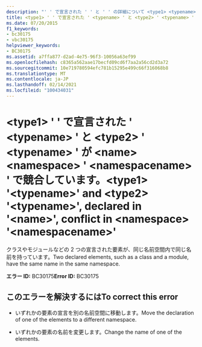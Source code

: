 ```yaml
---
description: "' ' で宣言された ' ' と ' ' の詳細について <type1> <typename> <type2> <typename> <name> は、 <namespace> ' ' で競合 <namespacename> しています。"
title: <type1> ' ' で宣言された ' <typename> ' と <type2> ' <typename> ' が <name> <namespace> ' <namespacename> ' で競合しています。
ms.date: 07/20/2015
f1_keywords:
- bc30175
- vbc30175
helpviewer_keywords:
- BC30175
ms.assetid: a7ffa877-d2ad-4e75-96f3-10056a63ef99
ms.openlocfilehash: c8365a562aae17becfd09cd6f7aa2a56cd2d3a72
ms.sourcegitcommit: 10e719780594efc781b15295e499c66f316068b8
ms.translationtype: MT
ms.contentlocale: ja-JP
ms.lasthandoff: 02/14/2021
ms.locfileid: "100434031"
---
```

# <a name="type1-typename-and-type2-typename-declared-in-name-conflict-in-namespace-namespacename"></a><span data-ttu-id="bfa59-103">\<type1> ' ' で宣言された ' \<typename> ' と \<type2> ' \<typename> ' が \<name> \<namespace> ' \<namespacename> ' で競合しています。</span><span class="sxs-lookup"><span data-stu-id="bfa59-103">\<type1> '\<typename>' and \<type2> '\<typename>', declared in '\<name>', conflict in \<namespace> '\<namespacename>'</span></span>

<span data-ttu-id="bfa59-104">クラスやモジュールなどの 2 つの宣言された要素が、同じ名前空間内で同じ名前を持っています。</span><span class="sxs-lookup"><span data-stu-id="bfa59-104">Two declared elements, such as a class and a module, have the same name in the same namespace.</span></span>  
  
 <span data-ttu-id="bfa59-105">**エラー ID:** BC30175</span><span class="sxs-lookup"><span data-stu-id="bfa59-105">**Error ID:** BC30175</span></span>  
  
## <a name="to-correct-this-error"></a><span data-ttu-id="bfa59-106">このエラーを解決するには</span><span class="sxs-lookup"><span data-stu-id="bfa59-106">To correct this error</span></span>  
  
- <span data-ttu-id="bfa59-107">いずれかの要素の宣言を別の名前空間に移動します。</span><span class="sxs-lookup"><span data-stu-id="bfa59-107">Move the declaration of one of the elements to a different namespace.</span></span>  
  
- <span data-ttu-id="bfa59-108">いずれかの要素の名前を変更します。</span><span class="sxs-lookup"><span data-stu-id="bfa59-108">Change the name of one of the elements.</span></span>
